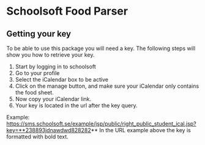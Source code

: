 # Schoolsoft Food Parser

## Getting your key
To be able to use this package you will need a key. The following steps will show you how to retrieve your key.
1. Start by logging in to schoolsoft
2. Go to your profile
3. Select the iCalendar box to be active
4. Click on the manage button, and make sure your iCalendar only contains the food sheet.
5. Now copy your iCalendar link.
6. Your key is located in the url after the key query.

Example: 
https://sms.schoolsoft.se/example/jsp/public/right_public_student_ical.jsp?key=**238893jdnawdwd828282**
In the URL example above the key is formatted with bold text.
